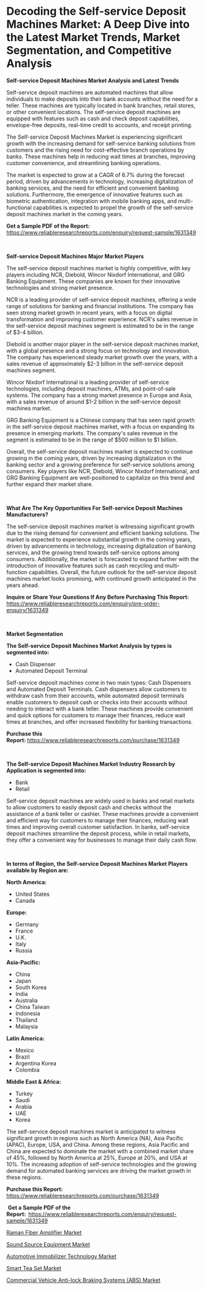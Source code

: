 <p><h1>Decoding the Self-service Deposit Machines Market: A Deep Dive into the Latest Market Trends, Market Segmentation, and Competitive Analysis</h1></p><p><strong>Self-service Deposit Machines Market Analysis and Latest Trends</strong></p>
<p><p>Self-service deposit machines are automated machines that allow individuals to make deposits into their bank accounts without the need for a teller. These machines are typically located in bank branches, retail stores, or other convenient locations. The self-service deposit machines are equipped with features such as cash and check deposit capabilities, envelope-free deposits, real-time credit to accounts, and receipt printing.</p><p>The Self-service Deposit Machines Market is experiencing significant growth with the increasing demand for self-service banking solutions from customers and the rising need for cost-effective branch operations by banks. These machines help in reducing wait times at branches, improving customer convenience, and streamlining banking operations.</p><p>The market is expected to grow at a CAGR of 6.7% during the forecast period, driven by advancements in technology, increasing digitalization of banking services, and the need for efficient and convenient banking solutions. Furthermore, the emergence of innovative features such as biometric authentication, integration with mobile banking apps, and multi-functional capabilities is expected to propel the growth of the self-service deposit machines market in the coming years.</p></p>
<p><strong>Get a Sample PDF of the Report:&nbsp;</strong> <a href="https://www.reliableresearchreports.com/enquiry/request-sample/1631349">https://www.reliableresearchreports.com/enquiry/request-sample/1631349</a></p>
<p>&nbsp;</p>
<p><strong>Self-service Deposit Machines Major Market Players</strong></p>
<p><p>The self-service deposit machines market is highly competitive, with key players including NCR, Diebold, Wincor Nixdorf International, and GRG Banking Equipment. These companies are known for their innovative technologies and strong market presence.</p><p>NCR is a leading provider of self-service deposit machines, offering a wide range of solutions for banking and financial institutions. The company has seen strong market growth in recent years, with a focus on digital transformation and improving customer experience. NCR's sales revenue in the self-service deposit machines segment is estimated to be in the range of $3-4 billion.</p><p>Diebold is another major player in the self-service deposit machines market, with a global presence and a strong focus on technology and innovation. The company has experienced steady market growth over the years, with a sales revenue of approximately $2-3 billion in the self-service deposit machines segment.</p><p>Wincor Nixdorf International is a leading provider of self-service technologies, including deposit machines, ATMs, and point-of-sale systems. The company has a strong market presence in Europe and Asia, with a sales revenue of around $1-2 billion in the self-service deposit machines market.</p><p>GRG Banking Equipment is a Chinese company that has seen rapid growth in the self-service deposit machines market, with a focus on expanding its presence in emerging markets. The company's sales revenue in the segment is estimated to be in the range of $500 million to $1 billion.</p><p>Overall, the self-service deposit machines market is expected to continue growing in the coming years, driven by increasing digitalization in the banking sector and a growing preference for self-service solutions among consumers. Key players like NCR, Diebold, Wincor Nixdorf International, and GRG Banking Equipment are well-positioned to capitalize on this trend and further expand their market share.</p></p>
<p>&nbsp;</p>
<p><strong>What Are The Key Opportunities For Self-service Deposit Machines Manufacturers?</strong></p>
<p><p>The self-service deposit machines market is witnessing significant growth due to the rising demand for convenient and efficient banking solutions. The market is expected to experience substantial growth in the coming years, driven by advancements in technology, increasing digitalization of banking services, and the growing trend towards self-service options among consumers. Additionally, the market is forecasted to expand further with the introduction of innovative features such as cash recycling and multi-function capabilities. Overall, the future outlook for the self-service deposit machines market looks promising, with continued growth anticipated in the years ahead.</p></p>
<p><strong>Inquire or Share Your Questions If Any Before Purchasing This Report:</strong> <a href="https://www.reliableresearchreports.com/enquiry/pre-order-enquiry/1631349">https://www.reliableresearchreports.com/enquiry/pre-order-enquiry/1631349</a></p>
<p>&nbsp;</p>
<p><strong>Market Segmentation</strong></p>
<p><strong>The Self-service Deposit Machines Market Analysis by types is segmented into:</strong></p>
<p><ul><li>Cash Dispenser</li><li>Automated Deposit Terminal</li></ul></p>
<p><p>Self-service deposit machines come in two main types: Cash Dispensers and Automated Deposit Terminals. Cash dispensers allow customers to withdraw cash from their accounts, while automated deposit terminals enable customers to deposit cash or checks into their accounts without needing to interact with a bank teller. These machines provide convenient and quick options for customers to manage their finances, reduce wait times at branches, and offer increased flexibility for banking transactions.</p></p>
<p><strong>Purchase this Report:&nbsp;</strong><a href="https://www.reliableresearchreports.com/purchase/1631349">https://www.reliableresearchreports.com/purchase/1631349</a></p>
<p>&nbsp;</p>
<p><strong>The Self-service Deposit Machines Market Industry Research by Application is segmented into:</strong></p>
<p><ul><li>Bank</li><li>Retail</li></ul></p>
<p><p>Self-service deposit machines are widely used in banks and retail markets to allow customers to easily deposit cash and checks without the assistance of a bank teller or cashier. These machines provide a convenient and efficient way for customers to manage their finances, reducing wait times and improving overall customer satisfaction. In banks, self-service deposit machines streamline the deposit process, while in retail markets, they offer a convenient way for businesses to manage their daily cash flow.</p></p>
<p>&nbsp;</p>
<p><strong>In terms of Region, the Self-service Deposit Machines Market Players available by Region are:</strong></p>
<p>
    <p> <strong> North America: </strong>
        <ul>
            <li>United States</li>
            <li>Canada</li>
        </ul>
        </p> 
    <p> <strong> Europe: </strong>
        <ul>
            <li>Germany</li>
            <li>France</li>
            <li>U.K.</li>
            <li>Italy</li>
            <li>Russia</li>
        </ul>
        </p> 
    <p> <strong> Asia-Pacific: </strong>
        <ul>
            <li>China</li>
            <li>Japan</li>
            <li>South Korea</li>
            <li>India</li>
            <li>Australia</li>
            <li>China Taiwan</li>
            <li>Indonesia</li>
            <li>Thailand</li>
            <li>Malaysia</li>
        </ul>
        </p> 
    <p> <strong> Latin America: </strong>
        <ul>
            <li>Mexico</li>
            <li>Brazil</li>
            <li>Argentina Korea</li>
            <li>Colombia</li>
        </ul>
        </p> 
    <p> <strong> Middle East & Africa: </strong>
        <ul>
            <li>Turkey</li>
            <li>Saudi</li>
            <li>Arabia</li>
            <li>UAE</li>
            <li>Korea</li>
        </ul>
    </p>
    </p>
<p><p>The self-service deposit machines market is anticipated to witness significant growth in regions such as North America (NA), Asia Pacific (APAC), Europe, USA, and China. Among these regions, Asia Pacific and China are expected to dominate the market with a combined market share of 45%, followed by North America at 25%, Europe at 20%, and USA at 10%. The increasing adoption of self-service technologies and the growing demand for automated banking services are driving the market growth in these regions.</p></p>
<p><strong>Purchase this Report: </strong><a href="https://www.reliableresearchreports.com/purchase/1631349">https://www.reliableresearchreports.com/purchase/1631349</a></p>
<p>&nbsp;<strong>Get a Sample PDF of the Report:&nbsp;&nbsp;</strong><a href="https://www.reliableresearchreports.com/enquiry/request-sample/1631349">https://www.reliableresearchreports.com/enquiry/request-sample/1631349</a></p>
<p><strong></strong></p>
<p><p><a href="https://view.publitas.com/reportprime-1/raman-fiber-amplifier-market-size-and-examines-its-market-scope-with-a-primary-focus-on-growth-opportunities-and-forecasted-trends-spanning-from-2024-to-2031/">Raman Fiber Amplifier Market</a></p><p><a href="https://github.com/moyahfrancoestellec51j635wcx/Market-Research-Report-List-1/blob/main/sound-source-equipment-market.md">Sound Source Equipment Market</a></p><p><a href="https://zircon-bluebell-299.notion.site/Automotive-Immobilizer-Technology-Market-Insights-Market-Players-and-Forecast-Till-2031-fd4cb9ec8804494e9210725dac9f9dc1">Automotive Immobilizer Technology Market</a></p><p><a href="https://view.publitas.com/reportprime-1/smart-tea-set-market-size-2024-2031-global-industrial-analysis-key-geographical-regions-market-share-top-key-players-product-types-and-forecast-research-report/">Smart Tea Set Market</a></p><p><a href="https://scarlet-rocket-c63.notion.site/Commercial-Vehicle-Anti-lock-Braking-Systems-ABS-Market-Provides-a-Comprehensive-Analysis-Includin-a588dfffc1be4f1ca7442b44d9784f7e">Commercial Vehicle Anti-lock Braking Systems (ABS) Market</a></p></p>